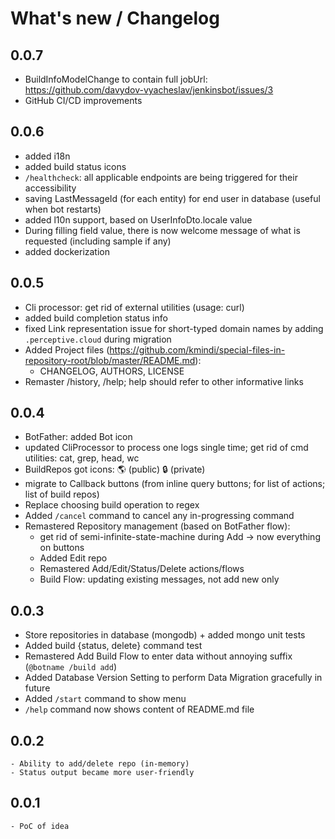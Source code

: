 # What's new / Changelog

## 0.0.7
  - BuildInfoModelChange to contain full jobUrl: https://github.com/davydov-vyacheslav/jenkinsbot/issues/3
  - GitHub CI/CD improvements
## 0.0.6
  - added i18n
  - added build status icons
  - `/healthcheck`: all applicable endpoints are being triggered for their accessibility
  - saving LastMessageId (for each entity) for end user in database (useful when bot restarts)
  - added l10n support, based on UserInfoDto.locale value
  - During filling field value, there is now welcome message of what is requested (including sample if any)
  - added dockerization
## 0.0.5
  - Cli processor: get rid of external utilities (usage: curl)
  - added build completion status info
  - fixed Link representation issue for short-typed domain names by adding `.perceptive.cloud` during migration
  - Added Project files (https://github.com/kmindi/special-files-in-repository-root/blob/master/README.md):
    - CHANGELOG, AUTHORS, LICENSE
  - Remaster /history, /help; help should refer to other informative links
## 0.0.4
  - BotFather: added Bot icon
  - updated CliProcessor to process one logs single time; get rid of cmd utilities: cat, grep, head, wc
  - BuildRepos got icons:  🌎 (public) 🔒 (private)
  - migrate to Callback buttons (from inline query buttons; for list of actions; list of build repos)
  - Replace choosing build operation to regex
  - Added `/cancel` command to cancel any in-progressing command
  - Remastered Repository management (based on BotFather flow):
    - get rid of semi-infinite-state-machine during Add -> now everything on buttons
    - Added Edit repo
    - Remastered Add/Edit/Status/Delete actions/flows
    - Build Flow: updating existing messages, not add new only
## 0.0.3
  - Store repositories in database (mongodb) + added mongo unit tests
  - Added build {status, delete} command test
  - Remastered Add Build Flow to enter data without annoying suffix (`@botname /build add`)
  - Added Database Version Setting to perform Data Migration gracefully in future
  - Added `/start` command to show menu
  - `/help` command now shows content of README.md file
## 0.0.2
    - Ability to add/delete repo (in-memory)
    - Status output became more user-friendly
## 0.0.1
    - PoC of idea